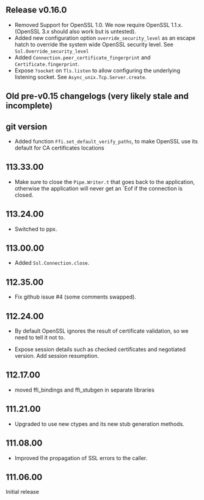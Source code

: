 ## Release v0.16.0

- Removed Support for OpenSSL 1.0. We now require OpenSSL 1.1.x.
  (OpenSSL 3.x should also work but is untested).
- Added new configuration option `override_security_level` as an escape hatch to
  override the system wide OpenSSL security level.
  See `Ssl.Override_security_level`
- Added `Connection.peer_certificate_fingerprint` and `Certificate.fingerprint`.
- Expose `?socket` on `Tls.listen` to allow configuring the underlying listening socket.
  See `Async_unix.Tcp.Server.create`.

## Old pre-v0.15 changelogs (very likely stale and incomplete)

## git version

- Added function `Ffi.set_default_verify_paths`, to make OpenSSL use its default for
  CA certificates locations

## 113.33.00

- Make sure to close the `Pipe.Writer.t` that goes back to the application, otherwise the
  application will never get an `Eof if the connection is closed.

## 113.24.00

- Switched to ppx.

## 113.00.00

- Added `Ssl.Connection.close`.

## 112.35.00

- Fix github issue #4 (some comments swapped).

## 112.24.00

- By default OpenSSL ignores the result of certificate validation, so we need to
  tell it not to.

- Expose session details such as checked certificates and negotiated version.
  Add session resumption.

## 112.17.00

- moved ffi_bindings and ffi_stubgen in separate libraries

## 111.21.00

- Upgraded to use new ctypes and its new stub generation methods.

## 111.08.00

- Improved the propagation of SSL errors to the caller.

## 111.06.00

Initial release

